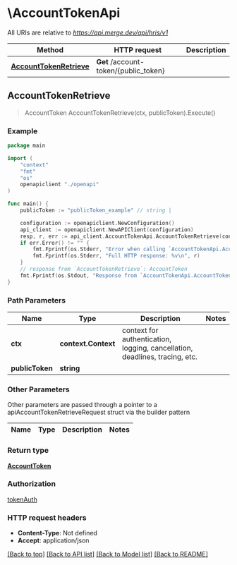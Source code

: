 # \AccountTokenApi

All URIs are relative to *https://api.merge.dev/api/hris/v1*

Method | HTTP request | Description
------------- | ------------- | -------------
[**AccountTokenRetrieve**](AccountTokenApi.md#AccountTokenRetrieve) | **Get** /account-token/{public_token} | 



## AccountTokenRetrieve

> AccountToken AccountTokenRetrieve(ctx, publicToken).Execute()





### Example

```go
package main

import (
    "context"
    "fmt"
    "os"
    openapiclient "./openapi"
)

func main() {
    publicToken := "publicToken_example" // string | 

    configuration := openapiclient.NewConfiguration()
    api_client := openapiclient.NewAPIClient(configuration)
    resp, r, err := api_client.AccountTokenApi.AccountTokenRetrieve(context.Background(), publicToken).Execute()
    if err.Error() != "" {
        fmt.Fprintf(os.Stderr, "Error when calling `AccountTokenApi.AccountTokenRetrieve``: %v\n", err)
        fmt.Fprintf(os.Stderr, "Full HTTP response: %v\n", r)
    }
    // response from `AccountTokenRetrieve`: AccountToken
    fmt.Fprintf(os.Stdout, "Response from `AccountTokenApi.AccountTokenRetrieve`: %v\n", resp)
}
```

### Path Parameters


Name | Type | Description  | Notes
------------- | ------------- | ------------- | -------------
**ctx** | **context.Context** | context for authentication, logging, cancellation, deadlines, tracing, etc.
**publicToken** | **string** |  | 

### Other Parameters

Other parameters are passed through a pointer to a apiAccountTokenRetrieveRequest struct via the builder pattern


Name | Type | Description  | Notes
------------- | ------------- | ------------- | -------------


### Return type

[**AccountToken**](AccountToken.md)

### Authorization

[tokenAuth](../README.md#tokenAuth)

### HTTP request headers

- **Content-Type**: Not defined
- **Accept**: application/json

[[Back to top]](#) [[Back to API list]](../README.md#documentation-for-api-endpoints)
[[Back to Model list]](../README.md#documentation-for-models)
[[Back to README]](../README.md)

